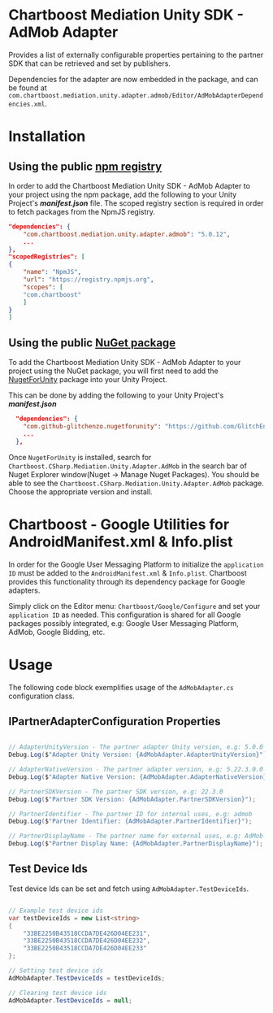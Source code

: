 # Chartboost Mediation Unity SDK - AdMob Adapter

Provides a list of externally configurable properties pertaining to the partner SDK that can be retrieved and set by publishers. 

Dependencies for the adapter are now embedded in the package, and can be found at `com.chartboost.mediation.unity.adapter.admob/Editor/AdMobAdapterDependencies.xml`.

# Installation

## Using the public [npm registry](https://www.npmjs.com/search?q=com.chartboost.mediation.unity.adapter.admob)

In order to add the Chartboost Mediation Unity SDK - AdMob Adapter to your project using the npm package, add the following to your Unity Project's ***manifest.json*** file. The scoped registry section is required in order to fetch packages from the NpmJS registry.

```json
"dependencies": {
    "com.chartboost.mediation.unity.adapter.admob": "5.0.12",
    ...
},
"scopedRegistries": [
{
    "name": "NpmJS",
    "url": "https://registry.npmjs.org",
    "scopes": [
    "com.chartboost"
    ]
}
]
```
## Using the public [NuGet package](https://www.nuget.org/packages/Chartboost.CSharp.Mediation.Unity.Adapter.AdMob)

To add the Chartboost Mediation Unity SDK - AdMob Adapter to your project using the NuGet package, you will first need to add the [NugetForUnity](https://github.com/GlitchEnzo/NuGetForUnity) package into your Unity Project.

This can be done by adding the following to your Unity Project's ***manifest.json***

```json
  "dependencies": {
    "com.github-glitchenzo.nugetforunity": "https://github.com/GlitchEnzo/NuGetForUnity.git?path=/src/NuGetForUnity",
    ...
  },
```

Once <code>NugetForUnity</code> is installed, search for `Chartboost.CSharp.Mediation.Unity.Adapter.AdMob` in the search bar of Nuget Explorer window(Nuget -> Manage Nuget Packages).
You should be able to see the `Chartboost.CSharp.Mediation.Unity.Adapter.AdMob` package. Choose the appropriate version and install.

# Chartboost - Google Utilities for AndroidManifest.xml & Info.plist
In order for the Google User Messaging Platform to initialize the `application ID` must be added to the `AndroidManifest.xml` & `Info.plist`. Chartboost provides this functionality through its dependency package for Google adapters. 

Simply click on the Editor menu: `Chartboost/Google/Configure` and set your `application ID` as needed. This configuration is shared for all Google packages possibly integrated, e.g: Google User Messaging Platform, AdMob, Google Bidding, etc.

# Usage

The following code block exemplifies usage of the `AdMobAdapter.cs` configuration class.

## IPartnerAdapterConfiguration Properties

```csharp

// AdapterUnityVersion - The partner adapter Unity version, e.g: 5.0.0
Debug.Log($"Adapter Unity Version: {AdMobAdapter.AdapterUnityVersion}");

// AdapterNativeVersion - The partner adapter version, e.g: 5.22.3.0.0
Debug.Log($"Adapter Native Version: {AdMobAdapter.AdapterNativeVersion}");

// PartnerSDKVersion - The partner SDK version, e.g: 22.3.0
Debug.Log($"Partner SDK Version: {AdMobAdapter.PartnerSDKVersion}");

// PartnerIdentifier - The partner ID for internal uses, e.g: admob
Debug.Log($"Partner Identifier: {AdMobAdapter.PartnerIdentifier}");

// PartnerDisplayName - The partner name for external uses, e.g: AdMob
Debug.Log($"Partner Display Name: {AdMobAdapter.PartnerDisplayName}");
```

## Test Device Ids

Test device Ids can be set and fetch using `AdMobAdapter.TestDeviceIds`.

```csharp

// Example test device ids
var testDeviceIds = new List<string>
{
    "33BE2250B43518CCDA7DE426D04EE231",
    "33BE2250B43518CCDA7DE426D04EE232",
    "33BE2250B43518CCDA7DE426D04EE233"
};

// Setting test device ids
AdMobAdapter.TestDeviceIds = testDeviceIds;

// Clearing test device ids
AdMobAdapter.TestDeviceIds = null;
```